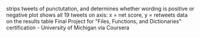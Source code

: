 strips tweets of punctutation, and determines whether wording is positive or negative
plot shows all 19 tweets on axis: x = net score, y = retweets
data on the results table
Final Project for "Files, Functions, and Dictionaries" certification - University of Michigan via Coursera 
